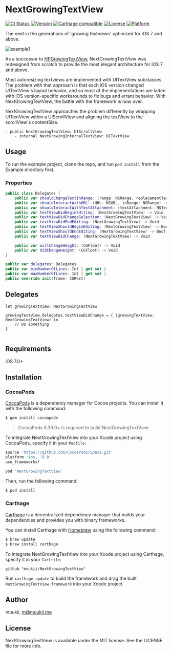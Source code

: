 # NextGrowingTextView

[![CI Status](http://img.shields.io/travis/muukii/NextGrowingTextView.svg?style=flat)](https://travis-ci.org/muukii/NextGrowingTextView)
[![Version](https://img.shields.io/cocoapods/v/NextGrowingTextView.svg?style=flat)](http://cocoapods.org/pods/NextGrowingTextView)
[![Carthage compatible](https://img.shields.io/badge/Carthage-compatible-4BC51D.svg?style=flat)](https://github.com/Carthage/Carthage)
[![License](https://img.shields.io/cocoapods/l/NextGrowingTextView.svg?style=flat)](http://cocoapods.org/pods/NextGrowingTextView)
[![Platform](https://img.shields.io/cocoapods/p/NextGrowingTextView.svg?style=flat)](http://cocoapods.org/pods/NextGrowingTextView)

The next in the generations of 'growing textviews' optimized for iOS 7 and above.

![example1](sample1.gif)

As a successor to [HPGrowingTextView](https://github.com/HansPinckaers/GrowingTextView), NextGrowingTextView was redesigned from scratch to provide the most elegant architecture for iOS 7 and above.

Most autoresizing textviews are implemented with UITextView subclasses. The problem with that approach is that each iOS version changed UITextView's layout behavior, and so most of the implementations are laden with iOS version-specific workarounds to fix bugs and errant behavior. With NextGrowingTextView, the battle with the framework is now over.

NextGrowingTextView approaches the problem differently by wrapping UITextView within a UIScrollView and aligning the textView to the scrollView's contentSize.
```
- public NextGrowingTextView: UIScrollView
    - internal NextGrowingInternalTextView: UITextView
```

## Usage

To run the example project, clone the repo, and run `pod install` from the Example directory first.

### Properties

```swift
public class Delegates {
    public var shouldChangeTextInRange: (range: NSRange, replacementText: String) -> Bool
    public var shouldInteractWithURL: (URL: NSURL, inRange: NSRange) -> Bool
    public var shouldInteractWithTextAttachment: (textAttachment: NSTextAttachment, inRange: NSRange) -> Bool
    public var textViewDidBeginEditing: (NextGrowingTextView) -> Void
    public var textViewDidChangeSelection: (NextGrowingTextView) -> Void
    public var textViewDidEndEditing: (NextGrowingTextView) -> Void
    public var textViewShouldBeginEditing: (NextGrowingTextView) -> Bool
    public var textViewShouldEndEditing: (NextGrowingTextView) -> Bool
    public var textViewDidChange: (NextGrowingTextView) -> Void

    public var willChangeHeight: (CGFloat) -> Void
    public var didChangeHeight: (CGFloat) -> Void
}

public var delegates: Delegates
public var minNumberOfLines: Int { get set }
public var maxNumberOfLines: Int { get set }
public override init(frame: CGRect)
```

## Delegates

```
let growingTextView: NextGrowingTextView

growingTextView.delegates.textViewDidChange = { (growingTextView: NextGrowingTextView) in
    // Do something
}
     
```

## Requirements

iOS 7.0+

## Installation
### CocoaPods

[CocoaPods](http://cocoapods.org) is a dependency manager for Cocoa projects. You can install it with the following command:

```bash
$ gem install cocoapods
```

> CocoaPods 0.39.0+ is required to build NextGrowingTextView

To integrate NextGrowingTextView into your Xcode project using CocoaPods, specify it in your `Podfile`:

```ruby
source 'https://github.com/CocoaPods/Specs.git'
platform :ios, '8.0'
use_frameworks!

pod 'NextGrowingTextView'
```

Then, run the following command:

```bash
$ pod install
```

### Carthage

[Carthage](https://github.com/Carthage/Carthage) is a decentralized dependency manager that builds your dependencies and provides you with binary frameworks.

You can install Carthage with [Homebrew](http://brew.sh/) using the following command:

```bash
$ brew update
$ brew install carthage
```

To integrate NextGrowingTextView into your Xcode project using Carthage, specify it in your `Cartfile`:

```ogdl
github "muukii/NextGrowingTextView"
```

Run `carthage update` to build the framework and drag the built `NextGrowingTextView.framework` into your Xcode project.


## Author

muukii, m@muukii.me

## License

NextGrowingTextView is available under the MIT license. See the LICENSE file for more info.
